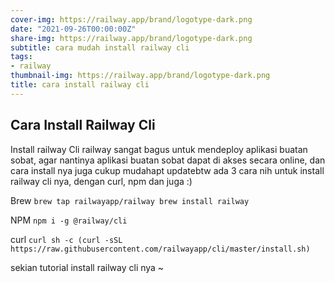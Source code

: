 ```yaml
---
cover-img: https://railway.app/brand/logotype-dark.png
date: "2021-09-26T00:00:00Z"
share-img: https://railway.app/brand/logotype-dark.png
subtitle: cara mudah install railway cli
tags:
- railway
thumbnail-img: https://railway.app/brand/logotype-dark.png
title: cara install railway cli
---
```


## Cara Install Railway Cli

Install railway Cli railway sangat bagus untuk mendeploy aplikasi buatan sobat, agar nantinya aplikasi buatan sobat dapat di akses secara online, dan cara install nya juga cukup mudahapt updatebtw ada 3 cara nih untuk install railway cli nya, dengan curl, npm dan juga :)

Brew
```brew tap railwayapp/railway brew install railway```

NPM
```npm i -g @railway/cli``` 

curl
```curl sh -c (curl -sSL https://raw.githubusercontent.com/railwayapp/cli/master/install.sh)``` 

sekian tutorial install railway cli nya ~

